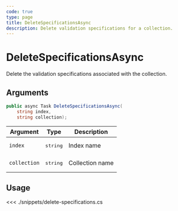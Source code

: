 ```yaml
---
code: true
type: page
title: DeleteSpecificationsAsync
description: Delete validation specifications for a collection.
---
```


# DeleteSpecificationsAsync

Delete the validation specifications associated with the collection.


## Arguments

```csharp
public async Task DeleteSpecificationsAsync(
    string index,
    string collection);
```

| Argument     | Type              | Description     |
|--------------|-------------------|-----------------|
| `index`      | <pre>string</pre> | Index name      |
| `collection` | <pre>string</pre> | Collection name |

## Usage

<<< ./snippets/delete-specifications.cs
